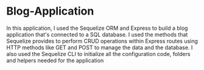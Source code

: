 # Blog-Application
In this application, I used the Sequelize ORM and Express to build a blog application that's connected to a SQL database. 
I used the methods that Sequelize provides to perform CRUD operations within Express routes using HTTP methods like GET and POST 
to manage the data and the database.
I also used the Sequelize CLI to initialize all the configuration code, folders and helpers needed for the application
